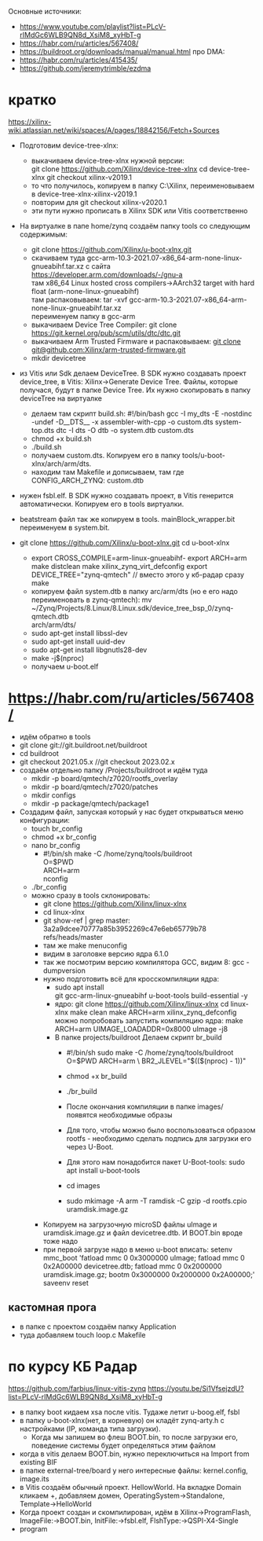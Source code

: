 Основные источники:
- https://www.youtube.com/playlist?list=PLcV-rIMdGc6WLB9QN8d_XsiM8_xyHbT-g
- https://habr.com/ru/articles/567408/
- https://buildroot.org/downloads/manual/manual.html
про DMA:
- https://habr.com/ru/articles/415435/
- https://github.com/jeremytrimble/ezdma

# кратко
https://xilinx-wiki.atlassian.net/wiki/spaces/A/pages/18842156/Fetch+Sources

- Подготовим device-tree-xlnx:
  - выкачиваем device-tree-xlnx нужной версии: </br>
    git clone https://github.com/Xilinx/device-tree-xlnx
    cd device-tree-xlnx
    git checkout xilinx-v2019.1
  - то что получилось, копируем в папку C:\Xilinx\, переименовываем в device-tree-xlnx-xilinx-v2019.1
  - повторим для git checkout xilinx-v2020.1
  - эти пути нужно прописать в Xilinx SDK или Vitis соответственно
- На виртуалке в папе home/zynq создаём папку tools со следующим содержимым:
  - git clone https://github.com/Xilinx/u-boot-xlnx.git
  - скачиваем туда gcc-arm-10.3-2021.07-x86_64-arm-none-linux-gnueabihf.tar.xz с сайта https://developer.arm.com/downloads/-/gnu-a</br>
там x86_64 Linux hosted cross compilers->AArch32 target with hard float (arm-none-linux-gnueabihf)</br>
там распаковываем: tar -xvf gcc-arm-10.3-2021.07-x86_64-arm-none-linux-gnueabihf.tar.xz</br>
переименуем папку в gcc-arm
  - выкачиваем Device Tree Compiler: git clone https://git.kernel.org/pub/scm/utils/dtc/dtc.git
  - выкачиваем Arm Trusted Firmware и распаковываем: [git clone git@github.com:Xilinx/arm-trusted-firmware.git](https://github.com/Xilinx/arm-trusted-firmware)
  - mkdir devicetree
- из Vitis или Sdk делаем DeviceTree. В SDK нужно создавать проект device_tree, в Vitis: Xilinx->Generate Device Tree. Файлы, которые получася, будут в папке Device Tree. Их нужно скопировать в папку deviceTree на виртуалке
  - делаем там скрипт build.sh:
    #!/bin/bash
    gcc -I my_dts -E -nostdinc -undef -D__DTS__ -x assembler-with-cpp -o custom.dts system-top.dts
    dtc -I dts -O dtb -o system.dtb custom.dts
  - chmod +x build.sh
  - ./build.sh
  - получаем custom.dts. Копируем его в папку tools/u-boot-xlnx/arch/arm/dts.
  - находим там Makefile и дописываем, там где CONFIG_ARCH_ZYNQ: custom.dtb
- нужен fsbl.elf. В SDK нужно создавать проект, в Vitis генерится автоматически. Копируем его в tools виртуалки.
- beatstream файл так же копируем в tools. mainBlock_wrapper.bit переименуем в system.bit.

- git clone https://github.com/Xilinx/u-boot-xlnx.git
  cd u-boot-xlnx
    - export CROSS_COMPILE=arm-linux-gnueabihf-
      export ARCH=arm
      make distclean
      make xilinx_zynq_virt_defconfig
      export DEVICE_TREE="zynq-qmtech" // вместо этого у кб-радар сразу make
    - копируем файл system.dtb в папку arc/arm/dts (но е его надо переименовать в zynq-qmtech):
      mv ~/Zynq/Projects/8.Linux/8.Linux.sdk/device_tree_bsp_0/zynq-qmtech.dtb \
      arch/arm/dts/
    - sudo apt-get install libssl-dev
    - sudo apt-get install uuid-dev
    - sudo apt-get install libgnutls28-dev
    - make -j$(nproc)
    - получаем u-boot.elf


# https://habr.com/ru/articles/567408/
- идём обратно в tools
- git clone git://git.buildroot.net/buildroot
- cd buildroot
- git checkout 2021.05.x  //git checkout 2023.02.x
- создаём отдельно папку /Projects/buildroot и идём туда
  - mkdir -p board/qmtech/z7020/rootfs_overlay
  - mkdir -p board/qmtech/z7020/patches
  - mkdir configs
  - mkdir -p  package/qmtech/package1
- Создадим файл, запуская который у нас будет открываться меню конфигурации:
  - touch br_config
  - chmod +x br_config
  - nano br_config
    - #!/bin/sh
      make -C /home/zynq/tools/buildroot \
      O=$PWD \
      ARCH=arm \
      nconfig
  - ./br_config
  - можно сразу в tools склонировать:
    - git clone https://github.com/Xilinx/linux-xlnx
    - cd linux-xlnx
    - git show-ref | grep master:
      3a2a9dcee70777a85b3952269c47e6eb65779b78 refs/heads/master
    - там же make menuconfig
    - видим в заголовке версию ядра 6.1.0
    - так же посмотрим версию компилятора GCC, видим 8: gcc -dumpversion
    - нужно подготовить всё для кросскомпиляции ядра:
      - sudo apt install \
        git gcc-arm-linux-gnueabihf u-boot-tools build-essential -y
      - ядро:
          git clone https://github.com/Xilinx/linux-xlnx
          cd linux-xlnx
          make clean
          make ARCH=arm xilinx_zynq_defconfig
          можно попробовать запустить компиляцию ядра: make ARCH=arm UIMAGE_LOADADDR=0x8000 uImage -j8
      - В папке projects/buildroot Делаем скрипт br_build
          - #!/bin/sh
            sudo make -C /home/zynq/tools/buildroot \
            O=$PWD
            ARCH=arm \
            BR2_JLEVEL="$(($(nproc) - 1))"
          
          - chmod +x br_build
          - ./br_build
          - После окончания компиляции в папке images/ появятся необходимые образы
          - Для того, чтобы можно было воспользоваться образом rootfs - необходимо сделать подпись для загрузки его через U-Boot.
          - Для этого нам понадобится пакет U-Boot-tools: sudo apt install u-boot-tools
          - cd images
          - sudo mkimage -A arm -T ramdisk -C gzip -d rootfs.cpio uramdisk.image.gz
     - Копируем на загрузочную microSD файлы uImage и uramdisk.image.gz и файл devicetree.dtb. И BOOT.bin вроде тоже надо
     - при первой загрузе надо в меню u-boot вписать:
setenv mmc_boot 'fatload mmc 0 0x3000000 uImage; fatload mmc 0 0x2A00000 devicetree.dtb; fatload mmc 0 0x2000000 uramdisk.image.gz; bootm 0x3000000 0x2000000 0x2A00000;'
saveenv
reset

## кастомная прога
- в папке с проектом создаём папку Application
- туда добавляем  touch loop.c Makefile

# по курсу КБ Радар
https://github.com/farbius/linux-vitis-zynq
https://youtu.be/Si1VfsejzdU?list=PLcV-rIMdGc6WLB9QN8d_XsiM8_xyHbT-g
- в папку boot кидаем xsa после vitis. Тудаже летит u-boog.elf, fsbl
- в папку u-boot-xlnx(нет, в корневую) он кладёт zynq-arty.h с настройками (IP, команда типа загрузки).
  - Когда мы запишем во флеш BOOT.bin, то после загрузки его, поведение системы будет определяться этим файлом
- когда в vitis делаем BOOT.bin, нужно переключиться на Import from existing BIF 
- в папке external-tree/board у него интересные файлы: kernel.config, image.its
- в Vitis создаём обычный проект. HellowWorld. На вкладке Domain кликаем +, добавляем домен, OperatingSystem->Standalone, Template->HelloWorld
- Когда проект создан и скомпилирован, идём в Xilinx->ProgramFlash, ImageFile:->BOOT.bin, InitFile:->fsbl.elf, FlshType:->QSPI-X4-Single
- program
